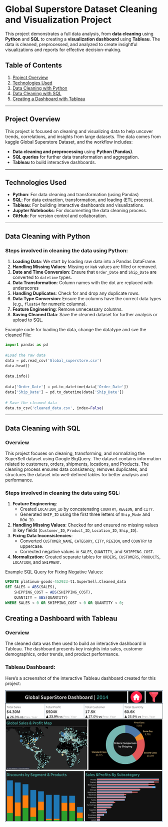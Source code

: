 #  Global Superstore Dataset Cleaning and Visualization Project

This project demonstrates a full data analysis, from **data cleaning** using **Python** and **SQL** to creating a **visualization dashboard** using **Tableau**. The data is cleaned, preprocessed, and analyzed to create insightful visualizations and reports for effective decision-making.

## Table of Contents
1. [Project Overview](#project-overview)
2. [Technologies Used](#technologies-used)
3. [Data Cleaning with Python](#data-cleaning-with-python)
4. [Data Cleaning with SQL](#data-cleaning-with-sql)
5. [Creating a Dashboard with Tableau](#creating-a-dashboard-with-tableau)
---

## Project Overview

This project is focused on cleaning and visualizing data to help uncover trends, correlations, and insights from large datasets. The data comes from kaggle  Global Superstore Dataset, and the workflow includes:

- **Data cleaning and preprocessing** using **Python (Pandas)**.
- **SQL queries** for further data transformation and aggregation.
- **Tableau** to build interactive dashboards.

---

## Technologies Used
- **Python**: For data cleaning and transformation (using Pandas)
- **SQL**: For data extraction, transformation, and loading (ETL process).
- **Tableau**: For building interactive dashboards and visualizations.
- **Jupyter Notebooks**: For documenting the data cleaning process.
- **GitHub**: For version control and collaboration.

---

## Data Cleaning with Python

### Steps involved in cleaning the data using Python:
1. **Loading Data**: We start by loading raw data into a Pandas DataFrame.
2. **Handling Missing Values**: Missing or `NaN` values are filled or removed.
3. **Date and Time Conversion**: Ensure that `Order_Date` and `Ship_Date` are converted to `datetime` types.
4. **Data Transformation**: Column names with the dot are replaced with underscores
5. **Handling Duplicates**: Check for and drop any duplicate rows.
6. **Data Type Conversion**: Ensure the columns have the correct data types (e.g., `float64` for numeric columns).
7. **Feature Engineering**: Remove unnecessary columns.
8. **Saving Cleaned Data**: Save the cleaned dataset for further analysis or upload to SQL.

Example code for loading the data, change the datatype and sve the cleaned File:
```python
import pandas as pd

#Load the raw data
data = pd.read_csv('Global_superstore.csv')
data.head()

data.info()

data['Order_Date'] = pd.to_datetime(data['Order_Date'])
data['Ship_Date'] = pd.to_datetime(data['Ship_Date'])

# Save the cleaned data
data.to_csv('cleaned_data.csv', index=False)
```
---

## Data Cleaning with SQL

### Overview
This project focuses on cleaning, transforming, and normalizing the SuperSell dataset using Google BigQuery. The dataset contains information related to customers, orders, shipments, locations, and Products. The cleaning process ensures data consistency, removes duplicates, and structures the dataset into well-defined tables for better analysis and performance.

### Steps involved in cleaning the data using SQL:
1. **Feature Engineering**:
   - Created `LOCATION_ID` by concatenating `COUNTRY`, `REGION`, and `CITY`.
   - Generated `SHIP_ID` using the first three letters of `Ship_Mode` and `ROW_ID`.
2. **Handling Missing Values**: Checked for and ensured no missing values in key fields (`Customer_ID`, `Product_ID`, `Location_ID`, `Ship_ID`).
3. **Fixing Data Inconsistencies**:
   - Converted `CUSTOMER_NAME`, `CATEGORY`, `CITY`, `REGION`, and `COUNTRY` to uppercase.
   - Corrected negative values in `SALES`, `QUANTITY`, and `SHIPPING_COST`.
4. **Normalization**: Created separate tables for `ORDERS`, `CUSTOMERS`, `PRODUCTS`, `LOCATION`, and `SHIPMENT`.

Example SQL Query for Fixing Negative Values:
```sql
UPDATE platinum-goods-452923-t1.SuperSell.Cleaned_data
SET SALES = ABS(SALES),
    SHIPPING_COST = ABS(SHIPPING_COST),
    QUANTITY = ABS(QUANTITY)
WHERE SALES < 0 OR SHIPPING_COST < 0 OR QUANTITY < 0;
```
## Creating a Dashboard with Tableau

### Overview
The cleaned data was then used to build an interactive dashboard in Tableau. The dashboard presents key insights into sales, customer demographics, order trends, and product performance.

### Tableau Dashboard:
Here’s a screenshot of the interactive Tableau dashboard created for this project:

![Tableau Dashboard Screenshot](tableau_dashboard.png)
